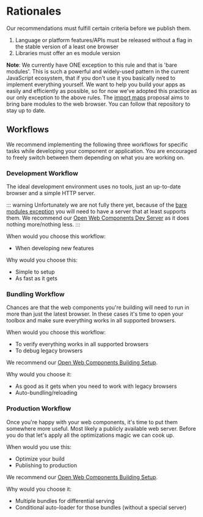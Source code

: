 # Rationales

Our recommendations must fulfill certain criteria before we publish them.

1. Language or platform features/APIs must be released without a flag in the stable version of a least one browser
1. Libraries must offer an es module version

**Note**: <a name="bare-specifiers"></a>We currently have ONE exception to this rule and that is 'bare modules'.
This is such a powerful and widely-used pattern in the current JavaScript ecosystem, that if you don't use it you basically need to implement everything yourself.
We want to help you build your apps as easily and efficiently as possible, so for now we've adopted this practice as our only exception to the above rules.
The [import maps](https://github.com/WICG/import-maps) proposal aims to bring bare modules to the web browser. You can follow that repository to stay up to date.


## Workflows

We recommend implementing the following three workflows for specific tasks while developing your component or application.
You are encouraged to freely switch between them depending on what you are working on.

### Development Workflow

The ideal development environment uses no tools, just an up-to-date browser and a simple HTTP server.

::: warning
Unfortunately we are not fully there yet, because of the [bare modules exception](#bare-specifiers) you will need to have a server that at least supports them.
We recommend our [Open Web Components Dev Server](../developing/owc-dev-server.html) as it does nothing more/nothing less.
:::

When would you choose this workflow:
- When developing new features

Why would you choose this:
- Simple to setup
- As fast as it gets

### Bundling Workflow

Chances are that the web components you're building will need to run in more than just the latest browser.
In these cases it's time to open your toolbox and make sure everything works in all supported browsers.

When would you choose this workflow:
- To verify everything works in all supported browsers
- To debug legacy browsers

We recommend our [Open Web Components Building Setup](../building).

Why would you choose it:
- As good as it gets when you need to work with legacy browsers
- Auto-bundling/reloading


### Production Workflow

Once you're happy with your web components, it's time to put them somewhere more useful. 
Most likely a publicly available web server.
Before you do that let's apply all the optimizations magic we can cook up.

When would you use this:
- Optimize your build
- Publishing to production

We recommend our [Open Web Components Building Setup](../building).

Why would you choose it:
- Multiple bundles for differential serving
- Conditional auto-loader for those bundles (without a special server)
